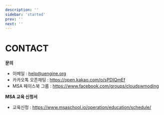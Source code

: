 ```yaml
---
description: ''
sidebar: 'started'
prev: ''
next: ''
---
```


# CONTACT

**문의**
- 이메일 : help@uengine.org
- 카카오톡 오픈채팅 : https://open.kakao.com/o/sPDIQmEf
- MSA 페이스북 그룹 : https://www.facebook.com/groups/cloudswmoding

**MSA 교육 신청서**
- 교육신청 : https://www.msaschool.io/operation/education/schedule/


